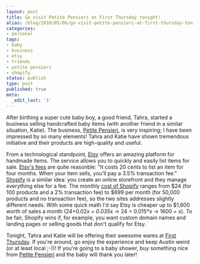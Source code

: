 ```yaml
---
layout: post
title: Go visit Petite Pensieri at First Thursday tonight!
alias: /blog/2010/05/06/go-visit-petite-pensieri-at-first-thursday-tonight/
categories:
- personal
tags:
- baby
- business
- etsy
- friends
- petite pensieri
- shopify
status: publish
type: post
published: true
meta:
  _edit_last: '1'
---
```

After birthing a super cute baby boy, a good friend, Tahra, started a business selling handcrafted baby items (with another friend in a similar situation, Katie). The business, <a title="Petite Pensieri" href="http://www.etsy.com/shop/PetitePensieri" target="_blank">Petite Pensieri</a>, is very inspiring; I have been impressed by so many elements! Tahra and Katie have shown tremendous initiative and their products are high-quality and useful.

From a technological standpoint, <a title="Etsy" href="http://www.etsy.com/" target="_blank">Etsy</a> offers an amazing platform for handmade items. The service allows you to quickly and easily list items for sale. <a title="Etsy Fees" href="http://www.etsy.com/fees.php" target="_blank">Etsy's fees</a> are quite reasonble: "It costs 20 cents to list an item for four months. When your item sells,  you’ll pay a 3.5% transaction fee." <a title="Shopify" href="http://www.shopify.com/" target="_blank">Shopify</a> is a similar idea: you create an online storefront and they manage everything else for a fee. The monthly <a title="Shopify: Fees" href="https://app.shopify.com/services/signup" target="_blank">cost of Shopify</a> ranges from $24 (for 100 products and a 2% transaction fee) to $699 per month (for 50,000 products and no transaction fee), so the two sites addresses slightly different needs. With some quick math I'd say Etsy is cheaper up to $1,600 worth of sales a month (24+0.02*x = 0.035*x -&gt; 24 = 0.015*x -&gt; 1600 = x). To be fair, Shopify wins if, for example, you want custom domain names and landing pages or selling goods that don't qualify for Etsy.

Tonight, Tahra and Katie will be offering their awesome wares at <a title="About.com: First Thursday in Austin" href="http://austin.about.com/od/eventsandactivities/a/first_thursday_austin.htm" target="_blank">First Thursday</a>. If you're around, go enjoy the experience and keep Austin weird (or at least local ;-))! If you're going to a baby shower, buy something nice from <a title="Petite Pensieri" href="http://www.etsy.com/shop/PetitePensieri" target="_blank">Petite Pensieri</a> and the baby will thank you later!
